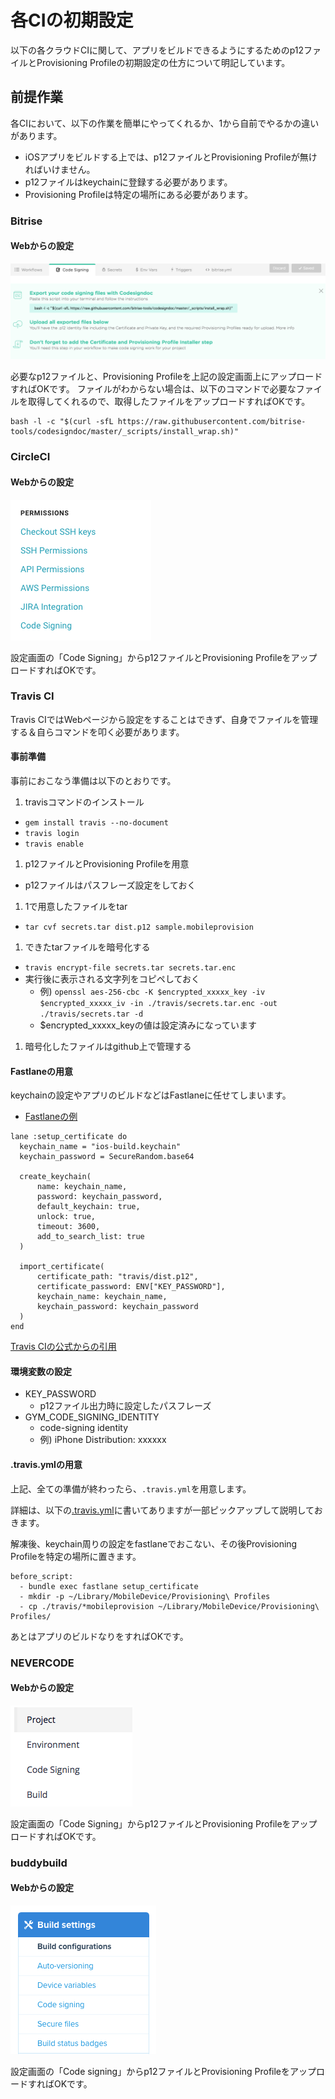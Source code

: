 # 各CIの初期設定
以下の各クラウドCIに関して、アプリをビルドできるようにするためのp12ファイルとProvisioning Profileの初期設定の仕方について明記しています。

## 前提作業
各CIにおいて、以下の作業を簡単にやってくれるか、1から自前でやるかの違いがあります。

 - iOSアプリをビルドする上では、p12ファイルとProvisioning Profileが無ければいけません。
 - p12ファイルはkeychainに登録する必要があります。
 - Provisioning Profileは特定の場所にある必要があります。


### Bitrise
#### Webからの設定
![Bitrise設定画面](img/bitrise-setting.png)

必要なp12ファイルと、Provisioning Profileを上記の設定画面上にアップロードすればOKです。
ファイルがわからない場合は、以下のコマンドで必要なファイルを取得してくれるので、取得したファイルをアップロードすればOKです。

```
bash -l -c "$(curl -sfL https://raw.githubusercontent.com/bitrise-tools/codesigndoc/master/_scripts/install_wrap.sh)"
```


### CircleCI
#### Webからの設定
![CircleCI設定画面](img/circleci-setting-list.png)

設定画面の「Code Signing」からp12ファイルとProvisioning ProfileをアップロードすればOKです。


### Travis CI
Travis CIではWebページから設定をすることはできず、自身でファイルを管理する＆自らコマンドを叩く必要があります。

#### 事前準備
事前におこなう準備は以下のとおりです。

 1. travisコマンドのインストール
   - `gem install travis --no-document`
   - `travis login`
   - `travis enable`
 1. p12ファイルとProvisioning Profileを用意
   - p12ファイルはパスフレーズ設定をしておく 
 1. 1で用意したファイルをtar
   - `tar cvf secrets.tar dist.p12 sample.mobileprovision`
 1. できたtarファイルを暗号化する
   - `travis encrypt-file secrets.tar secrets.tar.enc`
   - 実行後に表示される文字列をコピペしておく
     - 例) `openssl aes-256-cbc -K $encrypted_xxxxx_key -iv $encrypted_xxxxx_iv -in ./travis/secrets.tar.enc -out ./travis/secrets.tar -d`
     - $encrypted\_xxxxx\_keyの値は設定済みになっています
 1. 暗号化したファイルはgithub上で管理する

#### Fastlaneの用意
keychainの設定やアプリのビルドなどはFastlaneに任せてしまいます。

 - [Fastlaneの例](https://github.com/tarappo/ci-sample-ios/blob/master/fastlane/Fastfile)


```
lane :setup_certificate do
  keychain_name = "ios-build.keychain"
  keychain_password = SecureRandom.base64

  create_keychain(
      name: keychain_name,
      password: keychain_password,
      default_keychain: true,
      unlock: true,
      timeout: 3600,
      add_to_search_list: true
  )

  import_certificate(
      certificate_path: "travis/dist.p12",
      certificate_password: ENV["KEY_PASSWORD"],
      keychain_name: keychain_name,
      keychain_password: keychain_password
  )
end
```
[Travis CIの公式からの引用](https://docs.travis-ci.com/user/common-build-problems/#Mac%3A-macOS-Sierra-(10.12)-Code-Signing-Errors)

#### 環境変数の設定
 - KEY_PASSWORD
   - p12ファイル出力時に設定したパスフレーズ
 - GYM_CODE_SIGNING_IDENTITY
   - code-signing identity
   - 例) iPhone Distribution: xxxxxx

#### .travis.ymlの用意
上記、全ての準備が終わったら、`.travis.yml`を用意します。

詳細は、以下の[.travis.yml](https://github.com/tarappo/ci-sample-ios/blob/master/.travis.yml)に書いてありますが一部ピックアップして説明しておきます。

解凍後、keychain周りの設定をfastlaneでおこない、その後Provisioning Profileを特定の場所に置きます。

```
before_script:
  - bundle exec fastlane setup_certificate
  - mkdir -p ~/Library/MobileDevice/Provisioning\ Profiles
  - cp ./travis/*mobileprovision ~/Library/MobileDevice/Provisioning\ Profiles/
```

あとはアプリのビルドなりをすればOKです。


### NEVERCODE
#### Webからの設定
![NEVERCODE設定画面](img/nevercode-setting.png)

設定画面の「Code Signing」からp12ファイルとProvisioning ProfileをアップロードすればOKです。

### buddybuild
#### Webからの設定
![buddybuild設定画面](img/buddybuild-setting.png)

設定画面の「Code signing」からp12ファイルとProvisioning ProfileをアップロードすればOKです。

